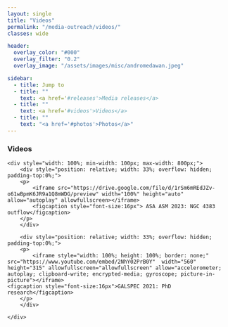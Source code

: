 ```yaml
---
layout: single
title: "Videos"
permalink: "/media-outreach/videos/"
classes: wide

header:
  overlay_color: "#000"
  overlay_filter: "0.2"
  overlay_image: "/assets/images/misc/andromedawan.jpeg"

sidebar:
  - title: Jump to
  - title: ""
    text: <a href='#releases'>Media releases</a>
  - title: ""
    text: <a href='#videos'>Videos</a>
  - title: ""
    text: "<a href='#photos'>Photos</a>" 
---
```




<div id="videos">
    <h3> Videos </h3>

    <div style="width: 100%; min-width: 100px; max-width: 800px;">
        <div style="position: relative; width: 33%; overflow: hidden; padding-top:0%;">
        <p>
            <iframe src="https://drive.google.com/file/d/1rSm6mREdJZv-o61wBpmK6JR9a1Q8mWDG/preview" width="100%" height="auto" allow="autoplay" allowfullscreen></iframe>
            <figcaption style="font-size:16px"> ASA ASM 2023: NGC 4383 outflow</figcaption>
        </p>
        </div>
        
        <div style="position: relative; width: 33%; overflow: hidden; padding-top:0%;">
        <p>
            <iframe style="width: 100%; height: 100%; border: none;" src="https://www.youtube.com/embed/2NhY02PrB0Y"  width="560" height="315" allowfullscreen="allowfullscreen" allow="accelerometer; autoplay; clipboard-write; encrypted-media; gyroscope; picture-in-picture"></iframe>
    <figcaption style="font-size:16px">GALSPEC 2021: PhD research</figcaption>
        </p>
        </div>
        
    </div>
</div>
    